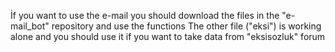 İf you want to use the e-mail you should download the files in the "e-mail_bot" repository and use the functions
The other file ("eksi") is working alone and you should use it if you want to take data from "eksisozluk" forum
